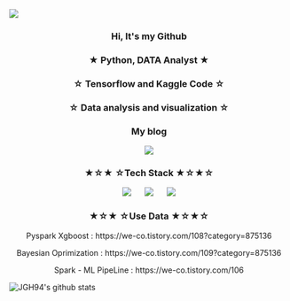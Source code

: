 <img src="https://capsule-render.vercel.app/api?type=waving&color=3296D7&height=300&section=header&text=We-Co&%20render&fontSize=90&fontColor=F9FFFF" />
<h3 align="center"><b> Hi, It's my Github  </b></h3>
<h3 align="center"><b> ★ Python, DATA Analyst ★  </b></h3> 
<h3 align="center"><b> ☆     Tensorflow and Kaggle Code   ☆  </b></h3>
<h3 align="center"><b> ☆     Data analysis and visualization   ☆  </b></h3>
<h3 align="center"><b>  My blog  </b></h3>
<p align="center"> 
    <a href="https://we-co.tistory.com/">
        <img 
            src="https://img.shields.io/badge/-MyBlog-52478B?style=plastic&logo=Bitdefender&logoColor=white&link=https://we-co.tistory.com/"
            style="height : auto; margin-left : 10px; margin-right : 10px;"/>
    </a>  
    <h3 align="center"><b>★☆★ ☆Tech Stack ★☆★☆</b></h3> 
   <p align="center">
      <img
                src="https://img.shields.io/badge/-Python-3776AB?style=plastic&logo=Python&logoColor=white&link=https://we-co.tistory.com/"
                style="height : auto; margin-left : 10px; margin-right : 10px;"/>
      <img
                src="https://img.shields.io/badge/-TensorFlow-FF6F00?style=plastic&logo=TensorFlow&logoColor=white&link=https://we-co.tistory.com/"
                style="height : auto; margin-left : 10px; margin-right : 10px;"/>
      <img
                src="https://img.shields.io/badge/-.NET-C9284D?style=plastic&logo=.NET&logoColor=white&link=https://we-co.tistory.com/"
                style="height : auto; margin-left : 10px; margin-right : 10px;"/> 
    </p>
    
</p>

 <h3 align="center"><b>★☆★ ☆Use Data ★☆★☆</b></h3>
 <p align="center">
 Pyspark Xgboost : https://we-co.tistory.com/108?category=875136 
 <p align="center"> 
 Bayesian Oprimization : https://we-co.tistory.com/109?category=875136
 <p align="center"> 
 Spark - ML PipeLine :  https://we-co.tistory.com/106

 </P>


![JGH94's github stats](https://github-readme-stats.vercel.app/api?username=JGH94&show_icons=true&&theme=gruvbox_light)

 




<!--
**JGH94/JGH94** is a ✨ _special_ ✨ repository because its `README.md` (this file) appears on your GitHub profile.

Here are some ideas to get you started:

- 🔭 I’m currently working on ...
- 🌱 I’m currently learning ...
- 👯 I’m looking to collaborate on ...
- 🤔 I’m looking for help with ...
- 💬 Ask me about ...
- 📫 How to reach me: ...
- 😄 Pronouns: ...
- ⚡ Fun fact: ...
-->
